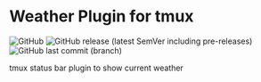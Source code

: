 # Weather Plugin for tmux
![GitHub](https://img.shields.io/github/license/b-palaniappan/tmux-weather)
![GitHub release (latest SemVer including pre-releases)](https://img.shields.io/github/v/release/b-palaniappan/tmux-weather?include_prereleases)
![GitHub last commit (branch)](https://img.shields.io/github/last-commit/b-palaniappan/tmux-weather/main)

tmux status bar plugin to show current weather
